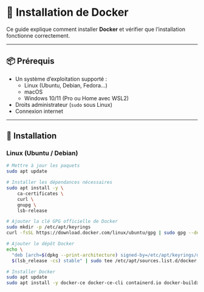 # 🚀 Installation de Docker

Ce guide explique comment installer **Docker** et vérifier que l’installation fonctionne correctement.

---

## 📦 Prérequis

- Un système d’exploitation supporté :
  - Linux (Ubuntu, Debian, Fedora…)
  - macOS
  - Windows 10/11 (Pro ou Home avec WSL2)
- Droits administrateur (`sudo` sous Linux)
- Connexion internet

---

## 🔧 Installation

### Linux (Ubuntu / Debian)

```bash
# Mettre à jour les paquets
sudo apt update

# Installer les dépendances nécessaires
sudo apt install -y \
    ca-certificates \
    curl \
    gnupg \
    lsb-release

# Ajouter la clé GPG officielle de Docker
sudo mkdir -p /etc/apt/keyrings
curl -fsSL https://download.docker.com/linux/ubuntu/gpg | sudo gpg --dearmor -o /etc/apt/keyrings/docker.gpg

# Ajouter le dépôt Docker
echo \
  "deb [arch=$(dpkg --print-architecture) signed-by=/etc/apt/keyrings/docker.gpg] https://download.docker.com/linux/ubuntu \
  $(lsb_release -cs) stable" | sudo tee /etc/apt/sources.list.d/docker.list > /dev/null

# Installer Docker
sudo apt update
sudo apt install -y docker-ce docker-ce-cli containerd.io docker-buildx-plugin docker-compose-plugin
